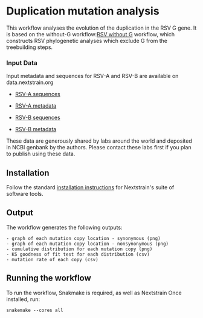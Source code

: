 # Duplication mutation analysis

This workflow analyses the evolution of the  duplication in the RSV G gene.
It is based on the without-G workflow:[RSV without G](https://github.com/LauraU123/without_G_workflow) workflow, which constructs RSV phylogenetic analyses which exclude G from the treebuilding steps.

### Input Data

Input metadata and sequences for RSV-A and RSV-B are available on data.nextstrain.org

* [RSV-A sequences](https://data.nextstrain.org/files/workflows/rsv/a/sequences.fasta.xz)
* [RSV-A metadata](https://data.nextstrain.org/files/workflows/rsv/a/metadata.tsv.gz)

* [RSV-B sequences](https://data.nextstrain.org/files/workflows/rsv/b/sequences.fasta.xz)
* [RSV-B metadata](https://data.nextstrain.org/files/workflows/rsv/a/metadata.tsv.gz)


These data are generously shared by labs around the world and deposited in NCBI genbank by the authors.
Please contact these labs first if you plan to publish using these data.


## Installation

Follow the standard [installation instructions](https://docs.nextstrain.org/en/latest/install.html) for Nextstrain's suite of software tools.


## Output
 
 The workflow generates the following outputs:

	- graph of each mutation copy location - synonymous (png)
	- graph of each mutation copy location - nonsynonymous (png)
	- cumulative distribution for each mutation copy (png)
	- KS goodness of fit test for each distribution (csv)
	- mutation rate of each copy (csv)

## Running the workflow

To run the workflow, Snakmake is required, as well as Nextstrain
Once installed, run:


``` snakemake --cores all ```  



